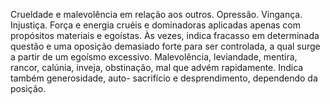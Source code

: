 Crueldade e malevolência em relação aos outros. Opressão. Vingança. Injustiça.
Força e energia cruéis e dominadoras aplicadas apenas com propósitos materiais
e egoístas. Às vezes, indica fracasso em determinada questão e uma oposição
demasiado forte para ser controlada, a qual surge a partir de um egoísmo
excessivo. Malevolência, leviandade, mentira, rancor, calúnia, inveja,
obstinação, mal que advém rapidamente. Indica também generosidade, auto-
sacrifício e desprendimento, dependendo da posição.

